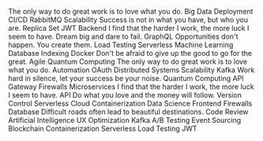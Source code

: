 The only way to do great work is to love what you do. Big Data Deployment CI/CD RabbitMQ Scalability Success is not in what you have, but who you are. Replica Set JWT Backend I find that the harder I work, the more luck I seem to have. Dream big and dare to fail. GraphQL Opportunities don't happen. You create them.
Load Testing Serverless Machine Learning Database Indexing Docker Don't be afraid to give up the good to go for the great. Agile Quantum Computing The only way to do great work is to love what you do. Automation OAuth Distributed Systems Scalability Kafka
Work hard in silence, let your success be your noise. Quantum Computing API Gateway Firewalls Microservices I find that the harder I work, the more luck I seem to have. API Do what you love and the money will follow.
Version Control Serverless Cloud Containerization Data Science Frontend Firewalls
Database Difficult roads often lead to beautiful destinations. Code Review Artificial Intelligence UX Optimization Kafka A/B Testing Event Sourcing Blockchain Containerization Serverless Load Testing JWT
